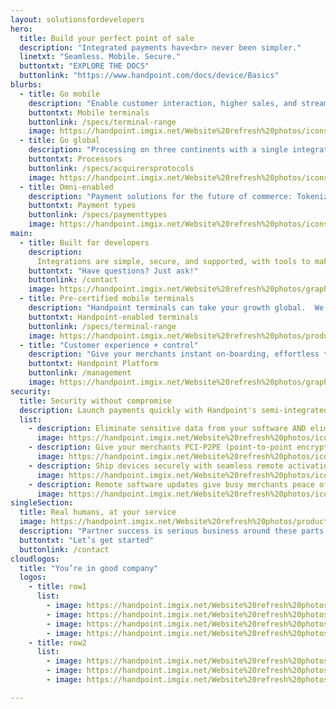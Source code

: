 ```yaml
---
layout: solutionsfordevelopers
hero:
  title: Build your perfect point of sale
  description: "Integrated payments have<br> never been simpler."
  linetxt: "Seamless. Mobile. Secure."
  buttontxt: "EXPLORE THE DOCS"
  buttonlink: "https://www.handpoint.com/docs/device/Basics"
blurbs: 
  - title: Go mobile
    description: "Enable customer interaction, higher sales, and streamlined operations for everyone from brick and mortar retailers to field service technicians."
    buttontxt: Mobile terminals
    buttonlink: /specs/terminal-range
    image: https://handpoint.imgix.net/Website%20refresh%20photos/icons/ico16.svg
  - title: Go global
    description: "Processing on three continents with a single integration. Our international gateway makes your life easier and your customers happy."
    buttontxt: Processors
    buttonlink: /specs/acquirersprotocols
    image: https://handpoint.imgix.net/Website%20refresh%20photos/icons/ico15.svg
  - title: Omni-enabled
    description: "Payment solutions for the future of commerce: Tokenization for memberships. Pre-auths for showrooming, rentals, restaurants, & delivery."
    buttontxt: Payment types
    buttonlink: /specs/paymenttypes
    image: https://handpoint.imgix.net/Website%20refresh%20photos/icons/ico17.svg
main: 
  - title: Built for developers
    description: 
      Integrations are simple, secure, and supported, with tools to make your work easier, life happier. Whether you need payments for for iOS, Android, Windows, Cordova, or Web POS, we have sample apps, starter guides, and the world’s friendliest support to get you started should you have any questions.<br> 1. <a href="#">Download the SDK</a> and import the libraries into your project.<br> 2. <a href="#">Contact Us Today</a> we’ll be happy to send your first terminal and test cards for your full integration.
    buttontxt: "Have questions? Just ask!"
    buttonlink: /contact
    image: https://handpoint.imgix.net/Website%20refresh%20photos/graphics/Easy_Integration.png
  - title: Pre-certified mobile terminals
    description: "Handpoint terminals can take your growth global.  We've taken care of the EMV certifications on three continents, saving you months of work and giving you unparalleled market reach. And with a single integration and you have many nextgen terminals to choose from. Let us make payments easy for you."
    buttontxt: Handpoint-enabled terminals
    buttonlink: /specs/terminal-range
    image: https://handpoint.imgix.net/Website%20refresh%20photos/product-images/Mobile_terminals.png
  - title: "Customer experience + control"
    description: "Give your merchants instant on-boarding, effortless terminal setup, and real-time support. Handpoint's cloud-hosted estate management, remote key injection + software updates, and real-time transaction data enable you to offer the customer experience your merchants deserve, at any scale."
    buttontxt: Handpoint Platform
    buttonlink: /management
    image: https://handpoint.imgix.net/Website%20refresh%20photos/graphics/TMS_Portal.png
security:
  title: Security without compromise
  description: Launch payments quickly with Handpoint's semi-integrated SDKs for native apps and web and deliver security for your customers.
  list: 
    - description: Eliminate sensitive data from your software AND eliminate any need to certify your integration with the processors.
      image: https://handpoint.imgix.net/Website%20refresh%20photos/icons/ico18.svg
    - description: Give your merchants PCI-P2PE (point-to-point encrypted) security on every pre-certified EMV card reader.
      image: https://handpoint.imgix.net/Website%20refresh%20photos/icons/ico19.svg
    - description: Ship devices securely with seamless remote activation and remote key injection.
      image: https://handpoint.imgix.net/Website%20refresh%20photos/icons/ico20.svg
    - description: Remote software updates give busy merchants peace of mind with no merchant effort, no onsite support.
      image: https://handpoint.imgix.net/Website%20refresh%20photos/icons/ico29.svg
singleSection: 
  title: Real humans, at your service
  image: https://handpoint.imgix.net/Website%20refresh%20photos/product-images/Dev%20Portal%20iOS%20Page.png
  description: "Partner success is serious business around these parts. No forced forums or multi-week long email replies. We have real humans ready to help you with troubleshooting, technical questions, or just a friendly chat. Slack, email, call, or hit our chat box to speak to someone right away."
  buttontxt: "Let’s get started"
  buttonlink: /contact
cloudlogos: 
  title: "You’re in good company"
  logos: 
    - title: row1
      list: 
        - image: https://handpoint.imgix.net/Website%20refresh%20photos/Logos/pepperkorn-logo.jpg
        - image: https://handpoint.imgix.net/Website%20refresh%20photos/Logos/lsRetail_logo.png
        - image: https://handpoint.imgix.net/Website%20refresh%20photos/Logos/salesvu_logo.png
        - image: https://handpoint.imgix.net/Website%20refresh%20photos/Logos/salontracker_logo.png
    - title: row2
      list:
        - image: https://handpoint.imgix.net/Website%20refresh%20photos/Logos/ivend_logo.png
        - image: https://handpoint.imgix.net/Website%20refresh%20photos/Logos/emobilepos.png
        - image: https://handpoint.imgix.net/Website%20refresh%20photos/Logos/Appos.png

---
```

